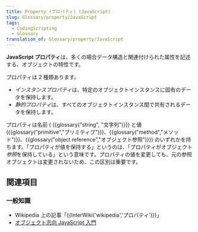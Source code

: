 ```yaml
---
title: Property (プロパティ) (JavaScript)
slug: Glossary/property/JavaScript
tags:
  - CodingScripting
  - Glossary
translation_of: Glossary/property/JavaScript
---
```

**JavaScript プロパティ**は、多くの場合データ構造と関連付けられた属性を記述する、オブジェクトの特性です。

プロパティは 2 種類あります。

- *インスタンスプロパティ*は、特定のオブジェクトインスタンスに固有のデータを保持します。
- *静的プロパティ*は、すべてのオブジェクトインスタンス間で共有されるデータを保持します。

プロパティは名前 ( {{glossary("string", "文字列")}}) と値 ({{glossary("primitive","プリミティブ")}}、{{glossary("method","メソッド")}}、{{glossary("object reference","オブジェクト参照")}}) のいずれかを持ちます。「プロパティが値を保持する」というのは、「プロパティがオブジェクト*参照*を保持している」という意味です。プロパティの値を変更しても、元の参照オブジェクトは変更されないため、この区別は重要です。

## 関連項目

### 一般知識

- Wikipedia 上の記事「{{InterWiki('wikipedia','プロパティ')}}」
- [オブジェクト志向 JavaScript 入門](/ja/docs/Web/JavaScript/Introduction_to_Object-Oriented_JavaScript)
